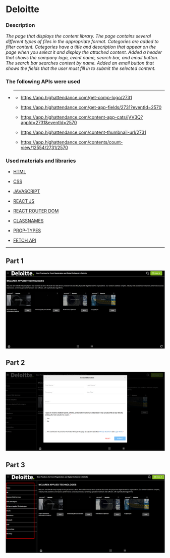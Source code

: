 # Deloitte
### Description

_The page that displays the content library. The page contains several different types of files in the appropriate format. Categories are added to filter content.
Categories have a title and description that appear on the page when you select it and display the attached content.
Added a header that shows the company logo, event name, search bar, and email button.
The search bar searches content by name.
Added an email button that shows the fields that the user must fill in to submit the selected content._

### The following APIs were used

* ___

    * https://app.highattendance.com/get-comp-logo/2731

    * https://app.highattendance.com/get-app-fields/2731?eventId=2570

    * https://app.highattendance.com/content-app-cats/jVV3Q?appId=2731&eventId=2570

    * https://app.highattendance.com/content-thumbnail-url/2731

    * https://app.highattendance.com/contents/count-view/12554/2731/2570

### Used materials and libraries

* [HTML](https://html.com/)

* [CSS](https://css-tricks.com/)

* [JAVASCRIPT](https://learn.javascript.ru/)

* [REACT JS](https://reactjs.org/)

* [REACT ROUTER DOM](https://reactrouter.com/)

* [CLASSNAMES](https://www.npmjs.com/package/classnames)

* [PROP-TYPES](https://www.npmjs.com/package/prop-types)

* [FETCH API](https://developer.mozilla.org/en-US/docs/Web/API/Fetch_API)

___
## Part 1
![img1](./src/assets/readme/image1.png)

## Part 2 
![img2](./src/assets/readme/image2.png)

## Part 3
![img3](./src/assets/readme/image3.png)
